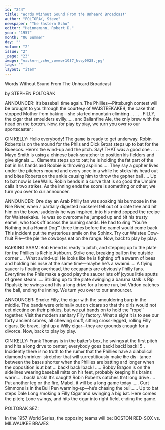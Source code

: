 ```yaml
---
id: "244"
title: "Words Without Sound From the Unheard Broadcast"
author: "POLTORAK, Steve"
newspaper: "The Eastern Echo"
editor: "Heinnemann, Robert D."
year: "1957"
month: "06 Summer"
day: ""
volume: "2"
issue: "2"
_page: "23"
image: "eastern_echo_summer1957_body0025.jpg"
tags: ""
layout: "item"
---
```

Words Without Sound
From The
Unheard
Broadcast

by STEPHEN POLTORAK

ANNOUNCER: It’s baseball time again. The
Phillies—Pittsburgh contest will be brought to you
through the courtesy of WAISTEEKAKEH, the cake
that stopped Mother from baking—she started
mountain climbing . . . . . FILLY, the cigar that
smoulders evilly...... and Ballanfine Ale, the only
brew with the head on the bottom. Now, for play
by play, we turn you over to our sportscaster :

GIN KELLY: Hello everybody! The game is
ready to get underway. Robin Roberts is on the
mound for the Phils and Dick Groat steps up to
bat for the Bueecos. Here’s the wind-up and the
pitch. Say! THAT was a good one . . . . Mayo
Smith is using a chinese back-scratcher to position
his fielders and give signals..... Clemente steps up
to bat; he is holding the fat part of the bat in his
hands and Robbie is throwing aspirins..... They
say a gopher lives under the pitcher’s mound and
every once in a while he sticks his head out and
bites Roberts on the ankle causing him to throw
the gopher ball .... Up to bat now is Lee Walls.
Robin bends in a curve that is so good the Umpire
calls it two strikes. As the inning ends the score
is something or other; we turn you over to our
announcer.

ANNOUNCER: One day an Arab Philly fan was
soaking his burnoose in the Nile River, when a
partially digested mackerel fell out of a date tree
and hit him on the brow; suddenly he was inspired,
into his mind popped the recipe for Waisteekake.
He was so overcome he jumped up and bit his trusty
eamel, who took off across the burning sands. He
had to sing ‘‘You’re Nothing but a Hound Dog”’
three times before the camel would come back.
This incident put the mysterious smile on the Sphinx.
Try our Waistee Cow-fruit Pie—the pie the cowboys
eat on the range. Now, back to play by play.

BARKING SAAM: Bob Friend is ready to pitch,
and stepping up to the plate for the Phillies is
Richie Ashburn. Strike one, breaking ball on the
outside corner .... What awind-up! He looks like
he is fighting off a swarm of bees and holding his
nose at the same time—maybe he’s a swarmi.....
A flying saucer is floating overhead, the occupants
are obviously Philly fans. Everytime the Phils
make a good play the saucer lets off joyous little
sputts of green steam ..... Striding up to the
plate swinging a banana stalk is Rip Ripulski; he
swings and hits a long drive for a home run, but
Virdon catches the ball, ending the inning. We
turn you over to our announcer.

ANNOUNCER: Smoke Filly, the cigar with the
smouldering burp in the middle. The bands were
originally put on cigars so that the girls would not
eet nicotine on their pinkies, but we put bands on
to hold the ‘‘rope’’ together. Visit the modern
sanitary Filly factory. What a sight it is to see
our forty ancient crones, all chewing snuff, sitting
cross-legged, rolling Filly cigars. Be brave, light
up a Willy cigar—they are grounds enough for a
divorce. Now, back to play by play.

GIN KELLY: Frank Thomas is in the batter’s
box, he swings at the first pitch and hits a long
drive to center; everybody goes back! back! back!
5 . Incidently there is no truth to the rumor
that the Phillies have a diabolical diamond shrinker-
stretcher that will surreptitiously make the dis-
tance between the bases shorter when the Phillies
are batting and longer when the opposition is at
bat ... back! back! back! ..... Bobby Bragon is on
the sidelines wearing baseball mitts on his feet,
probably keeping his brains warm... . back! back!
It’s caught! Robin Roberts catches that long
drive .... Put another leg on the fire, Mabel, it will
be a long game today ..... Curt Simmons is in the
Bull Pen warming-up—he’s chasing the bull......
Up to bat steps Dale Long smoking a Filly Cigar
and swinging a big bat. Here comes the piteh;
Lone swings, and hits the cigar into right field,
ending the game.

POLTORAK SEZ:

In the 1957 World Series, the opposing teams will be:
BOSTON RED-SOX vs. MILWAUKEE BRAVES
